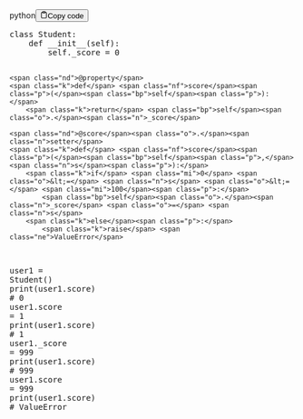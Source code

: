 <div class="code-element"><div class="lang-line"><text>python</text><button class="copy-button" id="code471b" onclick="copyCode(code471, code471b)"><svg stroke="currentColor" fill="none" stroke-width="2" viewBox="0 0 24 24" stroke-linecap="round" stroke-linejoin="round" class="h-4 w-4" height="1em" width="1em" xmlns="http://www.w3.org/2000/svg"><path d="M16 4h2a2 2 0 0 1 2 2v14a2 2 0 0 1-2 2H6a2 2 0 0 1-2-2V6a2 2 0 0 1 2-2h2"></path><rect x="8" y="2" width="8" height="4" rx="1" ry="1"></rect></svg><text>Copy code</text></button></div><div class="code" id="code471"><div class="highlight"><pre><span></span><span class="k">class</span> <span class="nc">Student</span><span class="p">:</span>
    <span class="k">def</span> <span class="fm">__init__</span><span class="p">(</span><span class="bp">self</span><span class="p">):</span>
        <span class="bp">self</span><span class="o">.</span><span class="n">_score</span> <span class="o">=</span> <span class="mi">0</span>

    <span class="nd">@property</span>
    <span class="k">def</span> <span class="nf">score</span><span class="p">(</span><span class="bp">self</span><span class="p">):</span>
        <span class="k">return</span> <span class="bp">self</span><span class="o">.</span><span class="n">_score</span>

    <span class="nd">@score</span><span class="o">.</span><span class="n">setter</span>
    <span class="k">def</span> <span class="nf">score</span><span class="p">(</span><span class="bp">self</span><span class="p">,</span> <span class="n">s</span><span class="p">):</span>
        <span class="k">if</span> <span class="mi">0</span> <span class="o">&lt;=</span> <span class="n">s</span> <span class="o">&lt;=</span> <span class="mi">100</span><span class="p">:</span>
            <span class="bp">self</span><span class="o">.</span><span class="n">_score</span> <span class="o">=</span> <span class="n">s</span>
        <span class="k">else</span><span class="p">:</span>
            <span class="k">raise</span> <span class="ne">ValueError</span>

<span class="n">user1</span> <span class="o">=</span> <span class="n">Student</span><span class="p">()</span>
<span class="nb">print</span><span class="p">(</span><span class="n">user1</span><span class="o">.</span><span class="n">score</span><span class="p">)</span> <span class="c1"># 0</span>
<span class="n">user1</span><span class="o">.</span><span class="n">score</span> <span class="o">=</span> <span class="mi">1</span>
<span class="nb">print</span><span class="p">(</span><span class="n">user1</span><span class="o">.</span><span class="n">score</span><span class="p">)</span> <span class="c1"># 1</span>
<span class="n">user1</span><span class="o">.</span><span class="n">_score</span> <span class="o">=</span> <span class="mi">999</span>
<span class="nb">print</span><span class="p">(</span><span class="n">user1</span><span class="o">.</span><span class="n">score</span><span class="p">)</span> <span class="c1"># 999</span>
<span class="n">user1</span><span class="o">.</span><span class="n">score</span> <span class="o">=</span> <span class="mi">999</span>
<span class="nb">print</span><span class="p">(</span><span class="n">user1</span><span class="o">.</span><span class="n">score</span><span class="p">)</span> <span class="c1"># ValueError</span>
</pre></div></div></div>